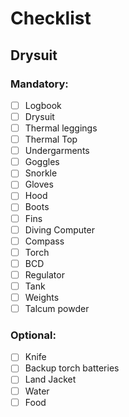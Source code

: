 # Checklist
## Drysuit
### Mandatory:
- [ ] Logbook
- [ ] Drysuit
- [ ] Thermal leggings
- [ ] Thermal Top
- [ ] Undergarments
- [ ] Goggles
- [ ] Snorkle
- [ ] Gloves
- [ ] Hood
- [ ] Boots
- [ ] Fins
- [ ] Diving Computer
- [ ] Compass
- [ ] Torch
- [ ] BCD
- [ ] Regulator
- [ ] Tank
- [ ] Weights
- [ ] Talcum powder

### Optional:
- [ ] Knife
- [ ] Backup torch batteries
- [ ] Land Jacket
- [ ] Water
- [ ] Food
